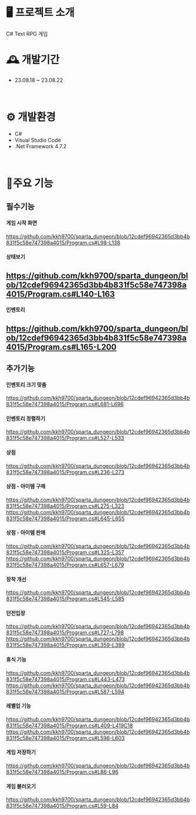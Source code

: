 # 🖥️ 프로젝트 소개
C# Text RPG 게임
<br>

# 🕰️ 개발기간
* 23.08.18 ~ 23.08.22
<br>

# ⚙️ 개발환경
* C#
* Visual Studio Code
* .Net Framework 4.7.2
<br>

# 📌주요 기능
## 필수기능

#### 게임 시작 화면
https://github.com/kkh9700/sparta_dungeon/blob/12cdef96942365d3bb4b831f5c58e747398a4015/Program.cs#L98-L138
<br>

#### 상태보기
https://github.com/kkh9700/sparta_dungeon/blob/12cdef96942365d3bb4b831f5c58e747398a4015/Program.cs#L140-L163
---

#### 인벤토리
https://github.com/kkh9700/sparta_dungeon/blob/12cdef96942365d3bb4b831f5c58e747398a4015/Program.cs#L165-L200
---

## 추가기능
#### 인벤토리 크기 맞춤
https://github.com/kkh9700/sparta_dungeon/blob/12cdef96942365d3bb4b831f5c58e747398a4015/Program.cs#L681-L696

#### 인벤토리 정렬하기
https://github.com/kkh9700/sparta_dungeon/blob/12cdef96942365d3bb4b831f5c58e747398a4015/Program.cs#L527-L533

#### 상점
https://github.com/kkh9700/sparta_dungeon/blob/12cdef96942365d3bb4b831f5c58e747398a4015/Program.cs#L236-L273

#### 상점 - 아이템 구매
https://github.com/kkh9700/sparta_dungeon/blob/12cdef96942365d3bb4b831f5c58e747398a4015/Program.cs#L275-L323
https://github.com/kkh9700/sparta_dungeon/blob/12cdef96942365d3bb4b831f5c58e747398a4015/Program.cs#L645-L655

#### 상점 - 아이템 판매
https://github.com/kkh9700/sparta_dungeon/blob/12cdef96942365d3bb4b831f5c58e747398a4015/Program.cs#L325-L357
https://github.com/kkh9700/sparta_dungeon/blob/12cdef96942365d3bb4b831f5c58e747398a4015/Program.cs#L657-L679

#### 장착 개선
https://github.com/kkh9700/sparta_dungeon/blob/12cdef96942365d3bb4b831f5c58e747398a4015/Program.cs#L545-L585

#### 던전입장
https://github.com/kkh9700/sparta_dungeon/blob/12cdef96942365d3bb4b831f5c58e747398a4015/Program.cs#L727-L798
https://github.com/kkh9700/sparta_dungeon/blob/12cdef96942365d3bb4b831f5c58e747398a4015/Program.cs#L359-L389

#### 휴식 기능
https://github.com/kkh9700/sparta_dungeon/blob/12cdef96942365d3bb4b831f5c58e747398a4015/Program.cs#L443-L473
https://github.com/kkh9700/sparta_dungeon/blob/12cdef96942365d3bb4b831f5c58e747398a4015/Program.cs#L587-L594

#### 레벨업 기능
https://github.com/kkh9700/sparta_dungeon/blob/12cdef96942365d3bb4b831f5c58e747398a4015/Program.cs#L409-L419C18
https://github.com/kkh9700/sparta_dungeon/blob/12cdef96942365d3bb4b831f5c58e747398a4015/Program.cs#L596-L603

#### 게임 저장하기
https://github.com/kkh9700/sparta_dungeon/blob/12cdef96942365d3bb4b831f5c58e747398a4015/Program.cs#L86-L96

#### 게임 불러오기
https://github.com/kkh9700/sparta_dungeon/blob/12cdef96942365d3bb4b831f5c58e747398a4015/Program.cs#L59-L84
